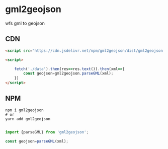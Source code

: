 # gml2geojson
wfs gml to geojson

## CDN
```html
<script src="https://cdn.jsdelivr.net/npm/gml2geojson/dist/gml2geojson.js"></script>

<script>

    fetch('./data').then(res=>res.text()).then(xml=>{
        const geojson=gml2geojson.parseGML(xml);
    })
</script>

```

## NPM

```shell
npm i gml2geojson
# or
yarn add gml2geojson

```


```js

import {parseGML} from 'gml2geojson';

const geojson=parseGML(xml);

```